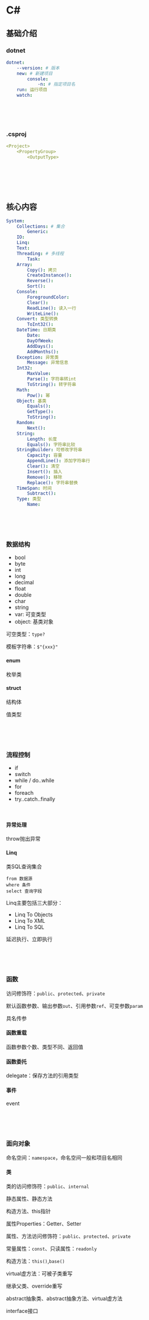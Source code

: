 # C#

>
>
>



## 基础介绍

### dotnet

```yaml
dotnet:
    --version: # 版本
    new: # 新建项目
        console: 
            -n: # 指定项目名
    run: 运行项目
    watch: 
```

<br />
<br />
<br />

### .csproj

```yaml
<Project>
    <PropertyGroup>
        <OutputType>
```

<br />
<br />
<br />
<br />

## 核心内容

```yaml
System:
    Collections: # 集合
        Generic:
    IO:
    Linq:
    Text:
    Threading: # 多线程
        Task:
    Array:
        Copy(): 拷贝
        CreateInstance():
        Reverse():
        Sort():
    Console:
        ForegroundColor:
        Clear():
        ReadLine(): 读入一行
        WriteLine():
    Convert: 类型转换
        ToInt32():
    DateTime: 日期类
        Date:
        DayOfWeek:
        AddDays():
        AddMonths():
    Exception: 异常类
        Message: 异常信息
    Int32:
        MaxValue:
        Parse(): 字符串转int
        ToString(): 转字符串
    Math:
        Pow(): 幂
    Object: 基类
        Equals():
        GetType():
        ToString():
    Random:
        Next():
    String:
        Length: 长度
        Equals(): 字符串比较
    StringBuilder: 可修改字符串
        Capacity: 容量
        AppendLine(): 添加字符串行
        Clear(): 清空
        Insert(): 插入
        Remove(): 移除
        Replace(): 字符串替换
    TimeSpan: 时间
        Subtract():
    Type: 类型
        Name:
```

<br />
<br />
<br />

### 数据结构

- bool
- byte
- int
- long
- decimal
- float
- double
- char
- string
- var: 可变类型
- object: 基类对象

可空类型：`type?`



模板字符串：`$"{xxx}"`


#### enum

枚举类


#### struct

结构体

值类型



<br />
<br />
<br />


### 流程控制

- if
- switch
- while / do..while
- for
- foreach
- try..catch..finally

<br />

#### 异常处理

throw抛出异常


#### Linq

类SQL查询集合

```
from 数据源
where 条件
select 查询字段

```

Linq主要包括三大部分：
- Linq To Objects
- Linq To XML
- Linq To SQL


延迟执行、立即执行










<br />
<br />
<br />

### 函数

访问修饰符：`public`、`protected`、`private`

默认函数参数、输出参数`out`、引用参数`ref`、可变参数`param`

具名传参



#### 函数重载

函数参数个数、类型不同、返回值


#### 函数委托

delegate：保存方法的引用类型


#### 事件


event







<br />
<br />
<br />

### 面向对象

命名空间：`namespace`，命名空间一般和项目名相同







#### 类

类的访问修饰符：`public`、`internal`

静态属性、静态方法

构造方法、this指针

属性Properties：Getter、Setter

属性、方法访问修饰符：`public`、`protected`、`private`

常量属性：`const`、只读属性：`readonly`


构造方法：`this()`,`base()`


virtual虚方法：可被子类重写

继承父类、override重写

abstract抽象类、abstract抽象方法、virtual虚方法

interface接口











